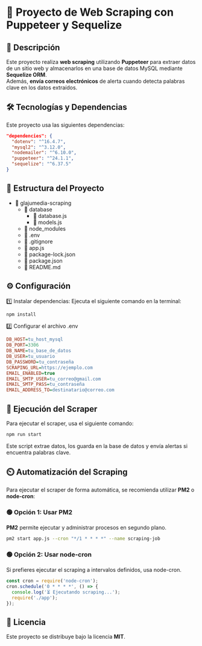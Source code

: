 # 🚀 Proyecto de Web Scraping con Puppeteer y Sequelize  

## 📌 Descripción  
Este proyecto realiza **web scraping** utilizando **Puppeteer** para extraer datos de un sitio web y almacenarlos en una base de datos MySQL mediante **Sequelize ORM**.  
Además, **envía correos electrónicos** de alerta cuando detecta palabras clave en los datos extraídos.  

## 🛠️ Tecnologías y Dependencias  
Este proyecto usa las siguientes dependencias:  

```json
"dependencies": {
  "dotenv": "^16.4.7",
  "mysql2": "^3.12.0",
  "nodemailer": "^6.10.0",
  "puppeteer": "^24.1.1",
  "sequelize": "^6.37.5"
}
```

## 📂 Estructura del Proyecto  

- 📁 glajumedia-scraping
  - 📁 database
    - 📄 database.js
    - 📄 models.js
  - 📁 node_modules
  - 📄 .env
  - 📄 .gitignore
  - 📄 app.js
  - 📄 package-lock.json
  - 📄 package.json
  - 📄 README.md

## ⚙️ Configuración

1️⃣ Instalar dependencias: Ejecuta el siguiente comando en la terminal:

```bash
npm install
```

2️⃣ Configurar el archivo .env

```ini
DB_HOST=tu_host_mysql
DB_PORT=3306
DB_NAME=tu_base_de_datos
DB_USER=tu_usuario
DB_PASSWORD=tu_contraseña
SCRAPING_URL=https://ejemplo.com
EMAIL_ENABLED=true
EMAIL_SMTP_USER=tu_correo@gmail.com
EMAIL_SMTP_PASS=tu_contraseña
EMAIL_ADDRESS_TO=destinatario@correo.com
```

## 🚀 Ejecución del Scraper
Para ejecutar el scraper, usa el siguiente comando:

```bash
npm run start
```
Este script extrae datos, los guarda en la base de datos y envía alertas si encuentra palabras clave.

## ⏲️ Automatización del Scraping
Para ejecutar el scraper de forma automática, se recomienda utilizar **PM2** o **node-cron**:

### 🟢 Opción 1: Usar PM2  
**PM2** permite ejecutar y administrar procesos en segundo plano.  

```bash
pm2 start app.js --cron "*/1 * * * *" --name scraping-job
```

### 🟢 Opción 2: Usar node-cron
Si prefieres ejecutar el scraping a intervalos definidos, usa node-cron.

```js
const cron = require('node-cron');
cron.schedule('0 * * * *', () => {
  console.log('⏳ Ejecutando scraping...');
  require('./app');
});
```

## 📜 Licencia
Este proyecto se distribuye bajo la licencia **MIT**.
